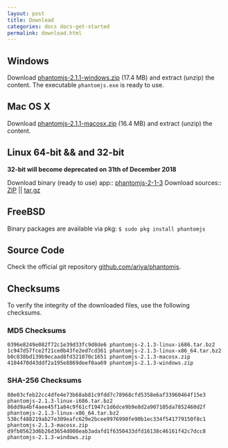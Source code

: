 ```yaml
---
layout: post
title: Download
categories: docs docs-get-started
permalink: download.html
---
```


## Windows

Download [phantomjs-2.1.1-windows.zip](https://bitbucket.org/ariya/phantomjs/downloads/phantomjs-2.1.1-windows.zip) (17.4 MB) and extract (unzip) the content.
The executable `phantomjs.exe` is ready to use.

## Mac OS X

Download [phantomjs-2.1.1-macosx.zip](https://bitbucket.org/ariya/phantomjs/downloads/phantomjs-2.1.1-macosx.zip) (16.4 MB) and extract (unzip) the content.

## Linux 64-bit && and 32-bit
**32-bit will become deprecated on 31th of December 2018**

Download binary (ready to use) app:: [phantomjs-2-1-3](https://github.com/ariya/phantomjs/releases/download/2.1.3/phantomjs)
Download sources:: [ZIP](https://github.com/ariya/phantomjs/archive/2.1.3.zip) || [tar.gz](https://github.com/ariya/phantomjs/archive/2.1.3.tar.gz)

## FreeBSD

Binary packages are available via pkg:
`$ sudo pkg install phantomjs`

## Source Code

Check the official git repository [github.com/ariya/phantomjs](https://github.com/ariya/phantomjs/).

## Checksums

To verify the integrity of the downloaded files, use the following checksums.

### MD5 Checksums

    0396e8249e082f72c1e39d33fc9d8de6 phantomjs-2.1.3-linux-i686.tar.bz2
    1c947d57fce2f21ce0b43fe2ed7cd361 phantomjs-2.1.3-linux-x86_64.tar.bz2
    b0c038bd139b9ecaad8fd321070c1651 phantomjs-2.1.3-macosx.zip
    4104470d43ddf2a195e8869deef0aa69 phantomjs-2.1.3-windows.zip

### SHA-256 Checksums

    80e03cfeb22cc4dfe4e73b68ab81c9fdd7c78968cfd5358e6af33960464f15e3  phantomjs-2.1.3-linux-i686.tar.bz2
    86dd9a4bf4aee45f1a84c9f61cf1947c1d6dce9b9e8d2a907105da7852460d2f  phantomjs-2.1.3-linux-x86_64.tar.bz2
    538cf488219ab27e309eafc629e2bcee9976990fe90b1ec334f541779150f8c1  phantomjs-2.1.3-macosx.zip
    d9fb05623d6b26d3654d008eab3adafd1f6350433dfd16138c46161f42c7dcc8  phantomjs-2.1.3-windows.zip


